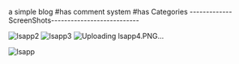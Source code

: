 a simple blog 
#has comment system
#has Categories
-------------ScreenShots---------------------------

![lsapp2](https://user-images.githubusercontent.com/75079605/113572697-f69b4e00-962d-11eb-8f92-c935bf803d37.PNG)
![lsapp3](https://user-images.githubusercontent.com/75079605/113572740-ff8c1f80-962d-11eb-9814-8b8813c766d7.PNG)
![Uploading lsapp4.PNG…]()

![lsapp](https://user-images.githubusercontent.com/75079605/113572615-d10e4480-962d-11eb-85c9-619610bd4e62.PNG)
